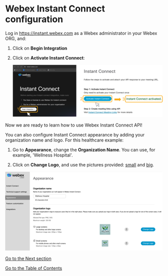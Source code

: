 # Webex Instant Connect configuration

Log in https://instant.webex.com as a Webex administrator in your Webex ORG, and:

1. Click on **Begin Integration**

2. Click on **Activate Instant Connect**:

   ![Activate](images/activate.png)

Now we are ready to learn how to use Webex Instant Connect API!

You can also configure Instant Connect appearance by adding your organization name and logo. For this healthcare example:

1. Go to **Appearance**, change the **Organization Name**. You can use, for example, 'Wellness Hospital'. 

2. Click on **Change Logo**, and use the pictures provided: [small](<images/hospital logo small.png>) and [big](<images/hospital logo big.png>).


<img src="images/ic-appearance.png" width="600">

[Go to the Next section](./04-instantconnectapi.md)

[Go to the Table of Contents](README.md#table-of-contents)